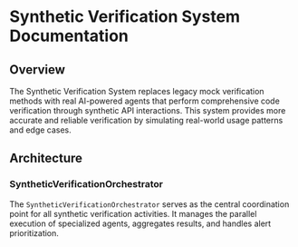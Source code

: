 # Synthetic Verification System Documentation

## Overview

The Synthetic Verification System replaces legacy mock verification methods with real AI-powered agents that perform comprehensive code verification through synthetic API interactions. This system provides more accurate and reliable verification by simulating real-world usage patterns and edge cases.

## Architecture

### SyntheticVerificationOrchestrator

The `SyntheticVerificationOrchestrator` serves as the central coordination point for all synthetic verification activities. It manages the parallel execution of specialized agents, aggregates results, and handles alert prioritization.